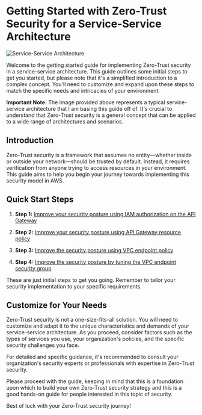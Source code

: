 # Getting Started with Zero-Trust Security for a Service-Service Architecture

![Service-Service Architecture](https://us-west-2-tcprod.s3.us-west-2.amazonaws.com/courses/SPL-TF-200-SIZTAS/v1.0.9.prod-838ff4f2/instructions/en_us/images/high-level.png)

Welcome to the getting started guide for implementing Zero-Trust security in a service-service architecture. This guide outlines some initial steps to get you started, but please note that it's a simplified introduction to a complex concept. You'll need to customize and expand upon these steps to match the specific needs and intricacies of your environment.

**Important Note:** The image provided above represents a typical service-service architecture that I am basing this guide off of. It's crucial to understand that Zero-Trust security is a general concept that can be applied to a wide range of architectures and scenarios.

## Introduction

Zero-Trust security is a framework that assumes no entity—whether inside or outside your network—should be trusted by default. Instead, it requires verification from anyone trying to access resources in your environment. This guide aims to help you begin your journey towards implementing this security model in AWS.

## Quick Start Steps

1. **Step 1:** [Improve your security posture using IAM authorization on the API Gateway](https://github.com/NextGenSec-Github/CloudSecurity/blob/main/aws/Zero-Trust%20on%20AWS/Implementing%20Zero-Trust%20for%20a%20Service-Service%20Architecture/API%20IAM%20Authorization.md)

2. **Step 2:** [Improve your security posture using API Gateway resource policy](https://github.com/NextGenSec-Github/CloudSecurity/blob/main/aws/Zero-Trust%20on%20AWS/Implementing%20Zero-Trust%20for%20a%20Service-Service%20Architecture/API%20GW%20Resource%20Policies.md)

3. **Step 3:** [Improve the security posture using VPC endpoint policy](https://github.com/NextGenSec-Github/CloudSecurity/blob/main/aws/Zero-Trust%20on%20AWS/Implementing%20Zero-Trust%20for%20a%20Service-Service%20Architecture/VPC%20Endpoint%20Policies.md)

4. **Step 4:** [Improve the security posture by tuning the VPC endpoint security group](https://github.com/NextGenSec-Github/CloudSecurity/blob/main/aws/Zero-Trust%20on%20AWS/Implementing%20Zero-Trust%20for%20a%20Service-Service%20Architecture/VPC%20Endpoint%20SG.md)

These are just initial steps to get you going. Remember to tailor your security implementation to your specific requirements.

## Customize for Your Needs

Zero-Trust security is not a one-size-fits-all solution. You will need to customize and adapt it to the unique characteristics and demands of your service-service architecture. As you proceed, consider factors such as the types of services you use, your organization's policies, and the specific security challenges you face.

For detailed and specific guidance, it's recommended to consult your organization's security experts or professionals with expertise in Zero-Trust security.

Please proceed with the guide, keeping in mind that this is a foundation upon which to build your own Zero-Trust security strategy and this is a good hands-on guide for people interested in this topic of security.

Best of luck with your Zero-Trust security journey!
